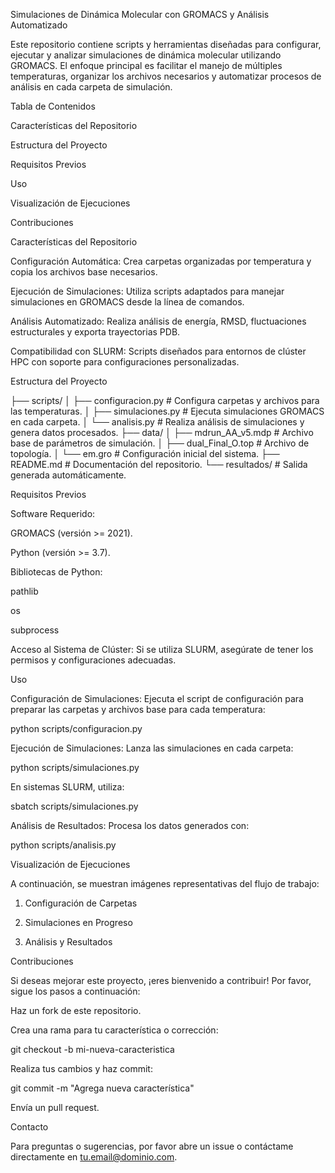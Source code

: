 Simulaciones de Dinámica Molecular con GROMACS y Análisis Automatizado

Este repositorio contiene scripts y herramientas diseñadas para configurar, ejecutar y analizar simulaciones de dinámica molecular utilizando GROMACS. El enfoque principal es facilitar el manejo de múltiples temperaturas, organizar los archivos necesarios y automatizar procesos de análisis en cada carpeta de simulación.

Tabla de Contenidos

Características del Repositorio

Estructura del Proyecto

Requisitos Previos

Uso

Visualización de Ejecuciones

Contribuciones

Características del Repositorio

Configuración Automática: Crea carpetas organizadas por temperatura y copia los archivos base necesarios.

Ejecución de Simulaciones: Utiliza scripts adaptados para manejar simulaciones en GROMACS desde la línea de comandos.

Análisis Automatizado: Realiza análisis de energía, RMSD, fluctuaciones estructurales y exporta trayectorias PDB.

Compatibilidad con SLURM: Scripts diseñados para entornos de clúster HPC con soporte para configuraciones personalizadas.

Estructura del Proyecto

├── scripts/
│   ├── configuracion.py  # Configura carpetas y archivos para las temperaturas.
│   ├── simulaciones.py   # Ejecuta simulaciones GROMACS en cada carpeta.
│   └── analisis.py       # Realiza análisis de simulaciones y genera datos procesados.
├── data/
│   ├── mdrun_AA_v5.mdp  # Archivo base de parámetros de simulación.
│   ├── dual_Final_O.top  # Archivo de topología.
│   └── em.gro           # Configuración inicial del sistema.
├── README.md            # Documentación del repositorio.
└── resultados/          # Salida generada automáticamente.

Requisitos Previos

Software Requerido:

GROMACS (versión >= 2021).

Python (versión >= 3.7).

Bibliotecas de Python:

pathlib

os

subprocess

Acceso al Sistema de Clúster: Si se utiliza SLURM, asegúrate de tener los permisos y configuraciones adecuadas.

Uso

Configuración de Simulaciones:
Ejecuta el script de configuración para preparar las carpetas y archivos base para cada temperatura:

python scripts/configuracion.py

Ejecución de Simulaciones:
Lanza las simulaciones en cada carpeta:

python scripts/simulaciones.py

En sistemas SLURM, utiliza:

sbatch scripts/simulaciones.py

Análisis de Resultados:
Procesa los datos generados con:

python scripts/analisis.py

Visualización de Ejecuciones

A continuación, se muestran imágenes representativas del flujo de trabajo:

1. Configuración de Carpetas



2. Simulaciones en Progreso



3. Análisis y Resultados



Contribuciones

Si deseas mejorar este proyecto, ¡eres bienvenido a contribuir! Por favor, sigue los pasos a continuación:

Haz un fork de este repositorio.

Crea una rama para tu característica o corrección:

git checkout -b mi-nueva-caracteristica

Realiza tus cambios y haz commit:

git commit -m "Agrega nueva característica"

Envía un pull request.

Contacto

Para preguntas o sugerencias, por favor abre un issue o contáctame directamente en tu.email@dominio.com.
